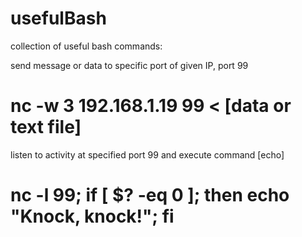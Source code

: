 # usefulBash
collection of useful bash commands:

send message or data to specific port of given IP, port 99
# nc -w 3 192.168.1.19 99 < [data or text file]

listen to activity at specified port 99 and execute command [echo]
# nc -l 99; if [ $? -eq 0 ]; then echo "Knock, knock!"; fi
